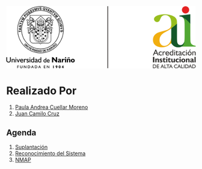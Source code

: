 <div align=center><img src="Img/img01.png"></div>

# Realizado Por
1. [Paula Andrea Cuellar Moreno][00]
1. [Juan Camilo Cruz][01]

## Agenda
1. [Suplantación][03]
1. [Reconocimiento del Sistema][02]
1. [NMAP][04]


[00]:https://github.com/Paula717

[01]:https://github.com/JuanC717

[02]:https://github.com/JuanC717/Ciberseguridad/tree/main/2-Reconocimiento%20Del%20Sistema

[03]:https://github.com/JuanC717/Ciberseguridad/tree/main/1-Suplantaci%C3%B3n

[04]:https://github.com/JuanC717/Ciberseguridad/tree/main/3-NMAP